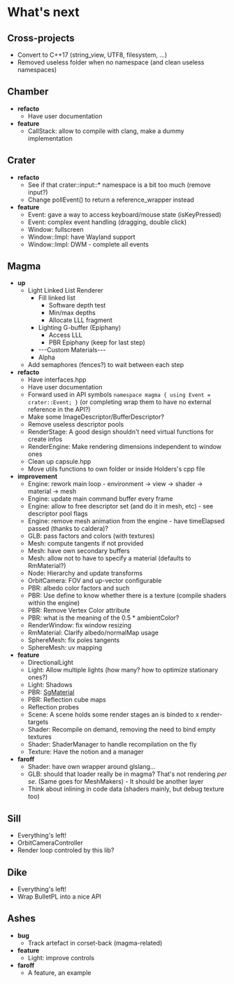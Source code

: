 # What's next

## Cross-projects

- Convert to C++17 (string_view, UTF8, filesystem, ...)
- Removed useless folder when no namespace (and clean useless namespaces)

## Chamber

- **refacto**
    - Have user documentation
- **feature**
    - CallStack: allow to compile with clang, make a dummy implementation

## Crater

- **refacto**
    - See if that crater::input::* namespace is a bit too much (remove input?)
    - Change pollEvent() to return a reference_wrapper instead 
- **feature**
    - Event: gave a way to access keyboard/mouse state (isKeyPressed)
    - Event: complex event handling (dragging, double click)
    - Window: fullscreen
    - Window::Impl: have Wayland support
    - Window::Impl: DWM - complete all events

## Magma

- **up**
    - Light Linked List Renderer
        - Fill linked list
            - Software depth test
            - Min/max depths
            - Allocate LLL fragment
        - Lighting G-buffer (Epiphany)
            - Access LLL
            - PBR Epiphany (keep for last step)
        - ---Custom Materials---
        - Alpha
    - Add semaphores (fences?) to wait between each step
- **refacto**
    - Have interfaces.hpp
    - Have user documentation
    - Forward used in API symbols `namespace magma { using Event = crater::Event; }` (or completing wrap them to have no external reference in the API?)
    - Make some ImageDescriptor/BufferDescriptor?
    - Remove useless descriptor pools
    - RenderStage: A good design shouldn't need virtual functions for create infos
    - RenderEngine: Make rendering dimensions independent to window ones
    - Clean up capsule.hpp
    - Move utils functions to own folder or inside Holders's cpp file
- **improvement** 
    - Engine: rework main loop - environment -> view -> shader -> material -> mesh
    - Engine: update main command buffer every frame
    - Engine: allow to free descriptor set (and do it in mesh, etc) - see descriptor pool flags
    - Engine: remove mesh animation from the engine - have timeElapsed passed (thanks to caldera)?
    - GLB: pass factors and colors (with textures)
    - Mesh: compute tangents if not provided
    - Mesh: have own secondary buffers
    - Mesh: allow not to have to specify a material (defaults to RmMaterial?)
    - Node: Hierarchy and update transforms
    - OrbitCamera: FOV and up-vector configurable
    - PBR: albedo color factors and such
    - PBR: Use define to know whether there is a texture (compile shaders within the engine)
    - PBR: Remove Vertex Color attribute
    - PBR: what is the meaning of the 0.5 * ambientColor?
    - RenderWindow: fix window resizing
    - RmMaterial: Clarify albedo/normalMap usage
    - SphereMesh: fix poles tangents
    - SphereMesh: uv mapping
- **feature**
    - DirectionalLight
    - Light: Allow multiple lights (how many? how to optimize stationary ones?)
    - Light: Shadows
    - PBR: [SgMaterial](https://github.com/KhronosGroup/glTF/tree/master/extensions/Khronos/KHR_materials_pbrSpecularGlossiness)
    - PBR: Reflection cube maps
    - Reflection probes
    - Scene: A scene holds some render stages an is binded to x render-targets
    - Shader: Recompile on demand, removing the need to bind empty textures
    - Shader: ShaderManager to handle recompilation on the fly
    - Texture: Have the notion and a manager
- **faroff**
    - Shader: have own wrapper around glslang...
    - GLB: should that loader really be in magma? That's not rendering *per se*. (Same goes for MeshMakers) - It should be another layer
    - Think about inlining in code data (shaders mainly, but debug texture too)

## Sill

- Everything's left!
- OrbitCameraController
- Render loop controled by this lib?

## Dike

- Everything's left!
- Wrap BulletPL into a nice API

## Ashes

- **bug**
    - Track artefact in corset-back (magma-related)
- **feature**
    - Light: improve controls
- **faroff**
    - A feature, an example
